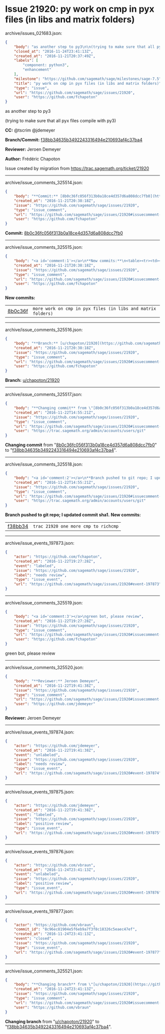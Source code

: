 # Issue 21920: py work on cmp in pyx files (in libs and matrix folders)

archive/issues_021683.json:
```json
{
    "body": "as another step to py3\n\n(trying to make sure that all pyx files compile with py3)\n\n**CC:**  @tscrim @jdemeyer\n\n**Branch/Commit:** [f38bb34635b3492243316494e210693af4c37ba4](https://github.com/sagemath/sagetrac-mirror/commit/f38bb34635b3492243316494e210693af4c37ba4)\n\n**Reviewer:** Jeroen Demeyer\n\n**Author:** Fr\u00e9d\u00e9ric Chapoton\n\nIssue created by migration from https://trac.sagemath.org/ticket/21920\n\n",
    "closed_at": "2016-11-24T23:41:13Z",
    "created_at": "2016-11-21T20:37:49Z",
    "labels": [
        "component: python3",
        "enhancement"
    ],
    "milestone": "https://github.com/sagemath/sage/milestones/sage-7.5",
    "title": "py work on cmp in pyx files (in libs and matrix folders)",
    "type": "issue",
    "url": "https://github.com/sagemath/sage/issues/21920",
    "user": "https://github.com/fchapoton"
}
```
as another step to py3

(trying to make sure that all pyx files compile with py3)

**CC:**  @tscrim @jdemeyer

**Branch/Commit:** [f38bb34635b3492243316494e210693af4c37ba4](https://github.com/sagemath/sagetrac-mirror/commit/f38bb34635b3492243316494e210693af4c37ba4)

**Reviewer:** Jeroen Demeyer

**Author:** Frédéric Chapoton

Issue created by migration from https://trac.sagemath.org/ticket/21920





---

archive/issue_comments_325514.json:
```json
{
    "body": "**Commit:** [8b0c36fc056f313b0a18ce4d357d6a808dcc7fb0](https://github.com/sagemath/sagetrac-mirror/commit/8b0c36fc056f313b0a18ce4d357d6a808dcc7fb0)",
    "created_at": "2016-11-21T20:38:18Z",
    "issue": "https://github.com/sagemath/sage/issues/21920",
    "type": "issue_comment",
    "url": "https://github.com/sagemath/sage/issues/21920#issuecomment-325514",
    "user": "https://github.com/fchapoton"
}
```

**Commit:** [8b0c36fc056f313b0a18ce4d357d6a808dcc7fb0](https://github.com/sagemath/sagetrac-mirror/commit/8b0c36fc056f313b0a18ce4d357d6a808dcc7fb0)



---

archive/issue_comments_325515.json:
```json
{
    "body": "<a id='comment:1'></a>\n**New commits:**\n<table><tr><td><a href=\"https://github.com/sagemath/sagetrac-mirror/commit/8b0c36fc056f313b0a18ce4d357d6a808dcc7fb0\">8b0c36f</a></td><td><code>more work on cmp in pyx files (in libs and matrix folders)</code></td></tr></table>\n",
    "created_at": "2016-11-21T20:38:18Z",
    "issue": "https://github.com/sagemath/sage/issues/21920",
    "type": "issue_comment",
    "url": "https://github.com/sagemath/sage/issues/21920#issuecomment-325515",
    "user": "https://github.com/fchapoton"
}
```

<a id='comment:1'></a>
**New commits:**
<table><tr><td><a href="https://github.com/sagemath/sagetrac-mirror/commit/8b0c36fc056f313b0a18ce4d357d6a808dcc7fb0">8b0c36f</a></td><td><code>more work on cmp in pyx files (in libs and matrix folders)</code></td></tr></table>




---

archive/issue_comments_325516.json:
```json
{
    "body": "**Branch:** [u/chapoton/21920](https://github.com/sagemath/sagetrac-mirror/tree/u/chapoton/21920)",
    "created_at": "2016-11-21T20:38:18Z",
    "issue": "https://github.com/sagemath/sage/issues/21920",
    "type": "issue_comment",
    "url": "https://github.com/sagemath/sage/issues/21920#issuecomment-325516",
    "user": "https://github.com/fchapoton"
}
```

**Branch:** [u/chapoton/21920](https://github.com/sagemath/sagetrac-mirror/tree/u/chapoton/21920)



---

archive/issue_comments_325517.json:
```json
{
    "body": "**Changing commit** from \"[8b0c36fc056f313b0a18ce4d357d6a808dcc7fb0](https://github.com/sagemath/sagetrac-mirror/commit/8b0c36fc056f313b0a18ce4d357d6a808dcc7fb0)\" to \"[f38bb34635b3492243316494e210693af4c37ba4](https://github.com/sagemath/sagetrac-mirror/commit/f38bb34635b3492243316494e210693af4c37ba4)\".",
    "created_at": "2016-11-22T14:55:21Z",
    "issue": "https://github.com/sagemath/sage/issues/21920",
    "type": "issue_comment",
    "url": "https://github.com/sagemath/sage/issues/21920#issuecomment-325517",
    "user": "https://trac.sagemath.org/admin/accounts/users/git"
}
```

**Changing commit** from "[8b0c36fc056f313b0a18ce4d357d6a808dcc7fb0](https://github.com/sagemath/sagetrac-mirror/commit/8b0c36fc056f313b0a18ce4d357d6a808dcc7fb0)" to "[f38bb34635b3492243316494e210693af4c37ba4](https://github.com/sagemath/sagetrac-mirror/commit/f38bb34635b3492243316494e210693af4c37ba4)".



---

archive/issue_comments_325518.json:
```json
{
    "body": "<a id='comment:2'></a>\n**Branch pushed to git repo; I updated commit sha1.** **New commits:**\n<table><tr><td><a href=\"https://github.com/sagemath/sagetrac-mirror/commit/f38bb34635b3492243316494e210693af4c37ba4\">f38bb34</a></td><td><code>trac 21920 one more cmp to richcmp</code></td></tr></table>\n",
    "created_at": "2016-11-22T14:55:21Z",
    "issue": "https://github.com/sagemath/sage/issues/21920",
    "type": "issue_comment",
    "url": "https://github.com/sagemath/sage/issues/21920#issuecomment-325518",
    "user": "https://trac.sagemath.org/admin/accounts/users/git"
}
```

<a id='comment:2'></a>
**Branch pushed to git repo; I updated commit sha1.** **New commits:**
<table><tr><td><a href="https://github.com/sagemath/sagetrac-mirror/commit/f38bb34635b3492243316494e210693af4c37ba4">f38bb34</a></td><td><code>trac 21920 one more cmp to richcmp</code></td></tr></table>




---

archive/issue_events_197873.json:
```json
{
    "actor": "https://github.com/fchapoton",
    "created_at": "2016-11-22T19:27:28Z",
    "event": "labeled",
    "issue": "https://github.com/sagemath/sage/issues/21920",
    "label": "needs review",
    "type": "issue_event",
    "url": "https://github.com/sagemath/sage/issues/21920#event-197873"
}
```



---

archive/issue_comments_325519.json:
```json
{
    "body": "<a id='comment:3'></a>\ngreen bot, please review",
    "created_at": "2016-11-22T19:27:28Z",
    "issue": "https://github.com/sagemath/sage/issues/21920",
    "type": "issue_comment",
    "url": "https://github.com/sagemath/sage/issues/21920#issuecomment-325519",
    "user": "https://github.com/fchapoton"
}
```

<a id='comment:3'></a>
green bot, please review



---

archive/issue_comments_325520.json:
```json
{
    "body": "**Reviewer:** Jeroen Demeyer",
    "created_at": "2016-11-22T19:41:38Z",
    "issue": "https://github.com/sagemath/sage/issues/21920",
    "type": "issue_comment",
    "url": "https://github.com/sagemath/sage/issues/21920#issuecomment-325520",
    "user": "https://github.com/jdemeyer"
}
```

**Reviewer:** Jeroen Demeyer



---

archive/issue_events_197874.json:
```json
{
    "actor": "https://github.com/jdemeyer",
    "created_at": "2016-11-22T19:41:38Z",
    "event": "unlabeled",
    "issue": "https://github.com/sagemath/sage/issues/21920",
    "label": "needs review",
    "type": "issue_event",
    "url": "https://github.com/sagemath/sage/issues/21920#event-197874"
}
```



---

archive/issue_events_197875.json:
```json
{
    "actor": "https://github.com/jdemeyer",
    "created_at": "2016-11-22T19:41:38Z",
    "event": "labeled",
    "issue": "https://github.com/sagemath/sage/issues/21920",
    "label": "positive review",
    "type": "issue_event",
    "url": "https://github.com/sagemath/sage/issues/21920#event-197875"
}
```



---

archive/issue_events_197876.json:
```json
{
    "actor": "https://github.com/vbraun",
    "created_at": "2016-11-24T23:41:13Z",
    "event": "unlabeled",
    "issue": "https://github.com/sagemath/sage/issues/21920",
    "label": "positive review",
    "type": "issue_event",
    "url": "https://github.com/sagemath/sage/issues/21920#event-197876"
}
```



---

archive/issue_events_197877.json:
```json
{
    "actor": "https://github.com/vbraun",
    "commit_id": "8c96ec81904e5f6eb9a7f3f8c18326c5eaec47ef",
    "created_at": "2016-11-24T23:41:13Z",
    "event": "closed",
    "issue": "https://github.com/sagemath/sage/issues/21920",
    "type": "issue_event",
    "url": "https://github.com/sagemath/sage/issues/21920#event-197877"
}
```



---

archive/issue_comments_325521.json:
```json
{
    "body": "**Changing branch** from \"[u/chapoton/21920](https://github.com/sagemath/sagetrac-mirror/tree/u/chapoton/21920)\" to \"[f38bb34635b3492243316494e210693af4c37ba4](https://github.com/sagemath/sagetrac-mirror/commit/f38bb34635b3492243316494e210693af4c37ba4)\".",
    "created_at": "2016-11-24T23:41:13Z",
    "issue": "https://github.com/sagemath/sage/issues/21920",
    "type": "issue_comment",
    "url": "https://github.com/sagemath/sage/issues/21920#issuecomment-325521",
    "user": "https://github.com/vbraun"
}
```

**Changing branch** from "[u/chapoton/21920](https://github.com/sagemath/sagetrac-mirror/tree/u/chapoton/21920)" to "[f38bb34635b3492243316494e210693af4c37ba4](https://github.com/sagemath/sagetrac-mirror/commit/f38bb34635b3492243316494e210693af4c37ba4)".
